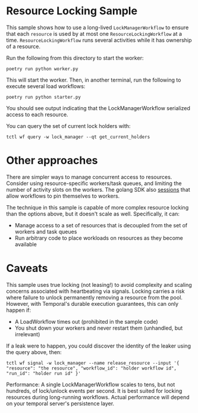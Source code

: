 # Resource Locking Sample

This sample shows how to use a long-lived `LockManagerWorkflow` to ensure that each `resource` is used by at most one
`ResourceLockingWorkflow` at a time. `ResourceLockingWorkflow` runs several activities while it has ownership of a
resource.

Run the following from this directory to start the worker:

    poetry run python worker.py

This will start the worker. Then, in another terminal, run the following to execute several load workflows:

    poetry run python starter.py

You should see output indicating that the LockManagerWorkflow serialized access to each resource.

You can query the set of current lock holders with:

    tctl wf query -w lock_manager --qt get_current_holders

# Other approaches

There are simpler ways to manage concurrent access to resources. Consider using resource-specific workers/task queues,
and limiting the number of activity slots on the workers. The golang SDK also [sessions](https://docs.temporal.io/develop/go/sessions)
that allow workflows to pin themselves to workers.

The technique in this sample is capable of more complex resource locking than the options above, but it doesn't scale
as well. Specifically, it can:
- Manage access to a set of resources that is decoupled from the set of workers and task queues
- Run arbitrary code to place workloads on resources as they become available

# Caveats

This sample uses true locking (not leasing!) to avoid complexity and scaling concerns associated with heartbeating via
signals. Locking carries a risk where failure to unlock permanently removing a resource from the pool. However, with
Temporal's durable execution guarantees, this can only happen if:

- A LoadWorkflow times out (prohibited in the sample code)
- You shut down your workers and never restart them (unhandled, but irrelevant)

If a leak were to happen, you could discover the identity of the leaker using the query above, then:

    tctl wf signal -w lock_manager --name release_resource --input '{ "resource": "the resource", "workflow_id": "holder workflow id", "run_id": "holder run id" }'

Performance: A single LockManagerWorkflow scales to tens, but not hundreds, of lock/unlock events per second. It is
best suited for locking resources during long-running workflows. Actual performance will depend on your temporal
server's persistence layer.